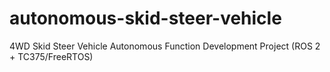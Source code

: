 # autonomous-skid-steer-vehicle
4WD Skid Steer Vehicle Autonomous Function Development Project (ROS 2 + TC375/FreeRTOS)
